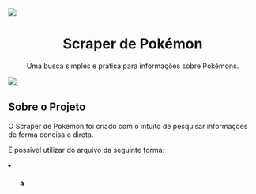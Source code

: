 <img src = 'https://i0.wp.com/multarte.com.br/wp-content/uploads/2019/03/pokemon-png-logo.png?fit=2000%2C736&ssl=1'>

<h1 align = "center">Scraper de Pokémon</h1>
<p align = "center">Uma busca simples e prática para informações sobre Pokémons.</p>

<a align = "center" href = 'https://nodejs.org/en/download/'>
 <img src = 'https://img.shields.io/badge/node-js-brightgreen'>
</a>

<img src = ''>

<h2>Sobre o Projeto</h2>
 
<p>O Scraper de Pokémon foi criado com o intuito de pesquisar informações de forma concisa e direta.</p>
<p>É possível utilizar do arquivo da seguinte forma:<p>
 
 <li>
  <ul>
   <h4>a</h4>
  </ul>
 </li>
